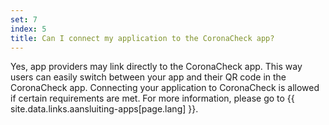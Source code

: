 ```yaml
---
set: 7
index: 5
title: Can I connect my application to the CoronaCheck app?
---
```

Yes, app providers may link directly to the CoronaCheck app. This way users can easily switch between your app and their QR code in the CoronaCheck app. Connecting your application to CoronaCheck is allowed if certain requirements are met. For more information, please go to {{ site.data.links.aansluiting-apps[page.lang] }}.
